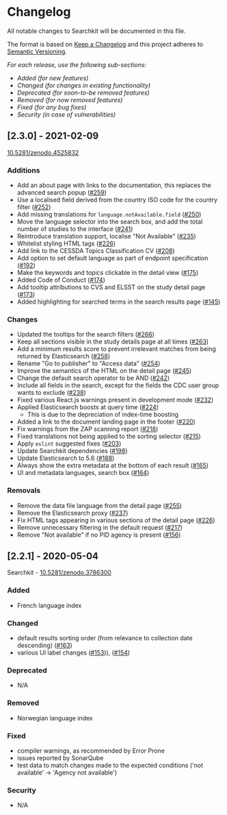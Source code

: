 # Changelog

All notable changes to Searchkit will be documented in this file.

The format is based on [Keep a Changelog](http://keepachangelog.com/en/1.0.0/)
and this project adheres to [Semantic Versioning](http://semver.org/spec/v2.0.0.html).

*For each release, use the following sub-sections:*

- *Added (for new features)*
- *Changed (for changes in existing functionality)*
- *Deprecated (for soon-to-be removed features)*
- *Removed (for now removed features)*
- *Fixed (for any bug fixes)*
- *Security (in case of vulnerabilities)*

## [2.3.0] - 2021-02-09

[10.5281/zenodo.4525832](https://zenodo.org/record/4525832)

### Additions

- Add an about page with links to the documentation, this replaces the advanced search popup ([#259](https://bitbucket.org/cessda/cessda.cdc.version2/issues/259))
- Use a localised field derived from the country ISO code for the country filter ([#252](https://bitbucket.org/cessda/cessda.cdc.version2/issues/252))
- Add missing translations for `language.notAvailable.field` ([#250](https://bitbucket.org/cessda/cessda.cdc.version2/issues/250))
- Move the language selector into the search box, and add the total number of studies to the interface ([#241](https://bitbucket.org/cessda/cessda.cdc.version2/issues/241))
- Reintroduce translation support, localise "Not Available" ([#235](https://bitbucket.org/cessda/cessda.cdc.version2/issues/235))
- Whitelist styling HTML tags ([#226](https://bitbucket.org/cessda/cessda.cdc.version2/issues/226))
- Add link to the CESSDA Topics Classification CV ([#208](https://bitbucket.org/cessda/cessda.cdc.version2/issues/208))
- Add option to set default language as part of endpoint specification ([#192](https://bitbucket.org/cessda/cessda.cdc.version2/issues/192))
- Make the keywords and topics clickable in the detail view ([#175](https://bitbucket.org/cessda/cessda.cdc.version2/issues/175))
- Added Code of Conduct ([#174](https://bitbucket.org/cessda/cessda.cdc.version2/issues/174))
- Add tooltip attributions to CVS and ELSST on the study detail page ([#173](https://bitbucket.org/cessda/cessda.cdc.version2/issues/173))
- Added highlighting for searched terms in the search results page ([#145](https://bitbucket.org/cessda/cessda.cdc.version2/issues/145))

### Changes

- Updated the tooltips for the search filters ([#266](https://bitbucket.org/cessda/cessda.cdc.version2/issues/266))
- Keep all sections visible in the study details page at all times ([#263](https://bitbucket.org/cessda/cessda.cdc.version2/issues/263))
- Add a minimum results score to prevent irrelevant matches from being returned by Elasticsearch ([#258](https://bitbucket.org/cessda/cessda.cdc.version2/issues/258))
- Rename "Go to publisher" to "Access data" ([#254](https://bitbucket.org/cessda/cessda.cdc.version2/issues/254))
- Improve the semantics of the HTML on the detail page ([#245](https://bitbucket.org/cessda/cessda.cdc.version2/issues/245))
- Change the default search operator to be AND ([#242](https://bitbucket.org/cessda/cessda.cdc.version2/issues/242))
- Include all fields in the search, except for the fields the CDC user group wants to exclude ([#238](https://bitbucket.org/cessda/cessda.cdc.version2/issues/238))
- Fixed various React.js warnings present in development mode ([#232](https://bitbucket.org/cessda/cessda.cdc.version2/issues/232))
- Applied Elasticsearch boosts at query time ([#224](https://bitbucket.org/cessda/cessda.cdc.version2/issues/224/why-no-results-with-title))
	- This is due to the depreciation of index-time boosting
- Added a link to the document landing page in the footer ([#220](https://bitbucket.org/cessda/cessda.cdc.version2/issues/220))
- Fix warnings from the ZAP scanning report ([#218](https://bitbucket.org/cessda/cessda.cdc.version2/issues/218))
- Fixed translations not being applied to the sorting selector ([#215](https://bitbucket.org/cessda/cessda.cdc.version2/issues/215))
- Apply `eslint` suggested fixes ([#203](https://bitbucket.org/cessda/cessda.cdc.version2/issues/203))
- Update Searchkit dependencies ([#198](https://bitbucket.org/cessda/cessda.cdc.version2/issues/198))
- Update Elasticsearch to 5.6 ([#188](https://bitbucket.org/cessda/cessda.cdc.version2/issues/188))
- Always show the extra metadata at the bottom of each result ([#165](https://bitbucket.org/cessda/cessda.cdc.version2/issues/165))
- UI and metadata languages, search box ([#164](https://bitbucket.org/cessda/cessda.cdc.version2/issues/164))

### Removals

- Remove the data file language from the detail page ([#255](https://bitbucket.org/cessda/cessda.cdc.version2/issues/255))
- Remove the Elasticsearch proxy ([#237](https://bitbucket.org/cessda/cessda.cdc.version2/issues/237))
- Fix HTML tags appearing in various sections of the detail page ([#226](https://bitbucket.org/cessda/cessda.cdc.version2/issues/226))
- Remove unnecessary filtering in the default request ([#217](https://bitbucket.org/cessda/cessda.cdc.version2/issues/217))
- Remove "Not available" if no PID agency is present ([#156](https://bitbucket.org/cessda/cessda.cdc.version2/issues/156))

## [2.2.1] - 2020-05-04

Searchkit - [10.5281/zenodo.3786300](https://zenodo.org/record/3786300)

### Added

- French language index

### Changed

- default results sorting order (from relevance to collection date descending) ([#163](https://bitbucket.org/cessda/cessda.cdc.version2/issues/163))
- various UI label changes ([#153](https://bitbucket.org/cessda/cessda.cdc.version2/issues/153))), ([#154](https://bitbucket.org/cessda/cessda.cdc.version2/issues/154))

### Deprecated

- N/A

### Removed

- Norwegian language index

### Fixed

- compiler warnings, as recommended by Error Prone
- issues reported by SonarQube
- test data to match changes made to the expected conditions ('not available' -> 'Agency not available')

### Security

- N/A
